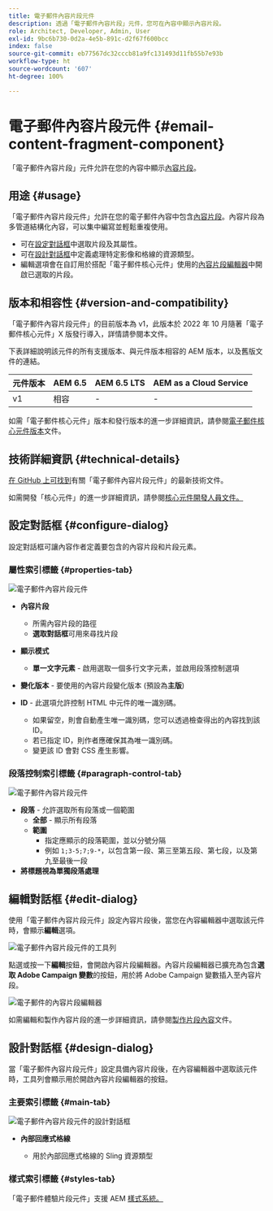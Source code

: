 ```yaml
---
title: 電子郵件內容片段元件
description: 透過「電子郵件內容片段」元件，您可在內容中顯示內容片段。
role: Architect, Developer, Admin, User
exl-id: 9bc6b730-0d2a-4e5b-891c-d2f67f600bcc
index: false
source-git-commit: eb77567dc32cccb81a9fc131493d11fb55b7e93b
workflow-type: ht
source-wordcount: '607'
ht-degree: 100%

---
```



# 電子郵件內容片段元件 {#email-content-fragment-component}

「電子郵件內容片段」元件允許在您的內容中顯示[內容片段](https://experienceleague.adobe.com/docs/experience-manager-cloud-service/assets/content-fragments/content-fragments.html?lang=zh-Hant)。

## 用途 {#usage}

「電子郵件內容片段元件」允許在您的電子郵件內容中包含[內容片段](https://experienceleague.adobe.com/docs/experience-manager-cloud-service/assets/content-fragments/content-fragments.html?lang=zh-Hant)。內容片段為多管道結構化內容，可以集中編寫並輕鬆重複使用。

* 可在[設定對話框](#configure-dialog)中選取片段及其屬性。
* 可在[設計對話框](#design-dialog)中定義處理特定影像和格線的資源類型。
* 編輯選項會在自訂用於搭配「電子郵件核心元件」使用的[內容片段編輯器](#edit-dialog)中開啟已選取的片段。

## 版本和相容性 {#version-and-compatibility}

「電子郵件內容片段元件」的目前版本為 v1，此版本於 2022 年 10 月隨著「電子郵件核心元件」X 版發行導入，詳情請參閱本文件。

下表詳細說明該元件的所有支援版本、與元件版本相容的 AEM 版本，以及舊版文件的連結。

| 元件版本 | AEM 6.5 | AEM 6.5 LTS | AEM as a Cloud Service |
|---|---|---|---|
| v1 | 相容 | - | - |

如需「電子郵件核心元件」版本和發行版本的進一步詳細資訊，請參閱[電子郵件核心元件版本](/help/email/versions.md)文件。

## 技術詳細資訊 {#technical-details}

[在 GitHub 上可找到](https://adobe.com/go/aem_cmp_tech_email_cf_v1)有關「電子郵件內容片段元件」的最新技術文件。

如需開發「核心元件」的進一步詳細資訊，請參閱[核心元件開發人員文件。](/help/developing/overview.md)

## 設定對話框 {#configure-dialog}

設定對話框可讓內容作者定義要包含的內容片段和片段元素。

### 屬性索引標籤 {#properties-tab}

![電子郵件內容片段元件](/help/email/assets/email-content-fragment-edit-properties.png)

* **內容片段**

   * 所需內容片段的路徑
   * **選取對話框**&#x200B;可用來尋找片段

* **顯示模式**
   * **單一文字元素** - 啟用選取一個多行文字元素，並啟用段落控制選項
* **變化版本** - 要使用的內容片段變化版本 (預設為&#x200B;**主版**)

* **ID** - 此選項允許控制 HTML 中元件的唯一識別碼。
   * 如果留空，則會自動產生唯一識別碼，您可以透過檢查得出的內容找到該 ID。
   * 若已指定 ID，則作者應確保其為唯一識別碼。
   * 變更該 ID 會對 CSS 產生影響。

### 段落控制索引標籤 {#paragraph-control-tab}

![電子郵件內容片段元件](/help/assets/content-fragment-edit-paragraph.png)

* **段落** - 允許選取所有段落或一個範圍
   * **全部** - 顯示所有段落
   * **範圍**
      * 指定應顯示的段落範圍，並以分號分隔
      * 例如 `1;3-5;7;9-*`，以包含第一段、第三至第五段、第七段，以及第九至最後一段
* **將標題視為單獨段落處理**

## 編輯對話框 {#edit-dialog}

使用「電子郵件內容片段元件」設定內容片段後，當您在內容編輯器中選取該元件時，會顯示&#x200B;**編輯**&#x200B;選項。

![電子郵件內容片段元件的工具列](/help/email/assets/email-content-fragment-edit-toolbar.png)

點選或按一下&#x200B;**編輯**&#x200B;按鈕，會開啟內容片段編輯器。內容片段編輯器已擴充為包含&#x200B;**選取 Adobe Campaign 變數**&#x200B;的按鈕，用於將 Adobe Campaign 變數插入至內容片段。

![電子郵件的內容片段編輯器](/help/email/assets/email-content-fragment-editor.png)

如需編輯和製作內容片段的進一步詳細資訊，請參閱[製作片段內容](https://experienceleague.adobe.com/docs/experience-manager-cloud-service/content/assets/content-fragments/content-fragments-variations.html?lang=zh-Hant)文件。

## 設計對話框 {#design-dialog}

當「電子郵件內容片段元件」設定具備內容片段後，在內容編輯器中選取該元件時，工具列會顯示用於開啟內容片段編輯器的按鈕。


### 主要索引標籤 {#main-tab}

![電子郵件內容片段元件的設計對話框](/help/email/assets/email-content-fragment-design.png)

* **內部回應式格線**

   * 用於內部回應式格線的 Sling 資源類型

### 樣式索引標籤 {#styles-tab}

「電子郵件體驗片段元件」支援 AEM [樣式系統。](/help/get-started/authoring.md#component-styling)
